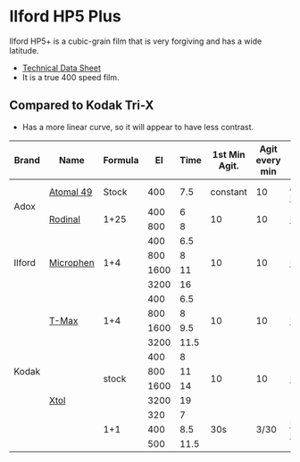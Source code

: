 # Ilford HP5 Plus

Ilford HP5+ is a cubic-grain film that is very forgiving and has a wide latitude.

* [Technical Data Sheet](./resources/ilford_hp5.pdf)
* It is a true 400 speed film.

## Compared to Kodak Tri-X

* Has a more linear curve, so it will appear to have less contrast.


<table>
    <thead>
        <tr>
            <th>Brand</th>
            <th>Name</th>
            <th>Formula</th>
            <th>EI</th>
            <th>Time</th>
            <th>1st Min Agit.</th>
            <th>Agit every min</th>
            <th>Source</th>
            <th>Tested</th>
        </tr>
    </thead>
    <tbody>
        <tr>
            <td rowspan="3">Adox</td>
            <td><a href="../bw_developers/adox_atomal_49.md">Atomal 49</td>
            <td>Stock</td>
            <td>400</td>
            <td>7.5</td>
            <td>constant</td>
            <td>10</td>
            <td><a href="http://www.alexluyckx.com/blog/2021/11/22/developer-review-blog-no-23-adox-atomal-49/">Alex Luyckx</a></td>
            <td></td>
        </tr>
        <tr>
            <td rowspan="2"><a href="../bw_developers/adox_rodinal.md">Rodinal</a></td>
            <td rowspan="2">1+25</td>
            <td>400</td>
            <td>6</td>
            <td rowspan="2">10</td>
            <td rowspan="2">10</td>
            <td rowspan="2"><a href="./resources/ilford_hp5.pdf">Datasheet</a></td>
            <td></td>
        </tr>
        <tr>
            <td>800</td>
            <td>8</td>
            <td></td>
        </tr>
        <tr>
            <td rowspan="4">Ilford</td>
            <td rowspan="4"><a href="../bw_developers/ilford_microphen.md">Microphen</a></td>
            <td rowspan="4">1+4</td>
            <td>400</td>
            <td>6.5</td>
            <td rowspan="4">10</td>
            <td rowspan="4">10</td>
            <td rowspan="4"><a href="./resources/ilford_hp5.pdf">Datasheet</a></td>
            <td></td>
        </tr>
        <tr>
            <td>800</td>
            <td>8</td>
            <td></td>
        </tr>
        <tr>
            <td>1600</td>
            <td>11</td>
            <td></td>
        </tr>
        <tr>
            <td>3200</td>
            <td>16</td>
            <td></td>
        </tr>
        <tr>
            <td rowspan="11">Kodak</td>
            <td rowspan="4"><a href="../bw_developers/kodak_tmax.md">T-Max</a></td>
            <td rowspan="4">1+4</td>
            <td>400</td>
            <td>6.5</td>
            <td rowspan="4">10</td>
            <td rowspan="4">10</td>
            <td rowspan="4"><a href="./resources/ilford_hp5.pdf">Datasheet</a></td>
            <td></td>
        </tr>
        <tr>
            <td>800</td>
            <td>8</td>
            <td></td>
        </tr>
        <tr>
            <td>1600</td>
            <td>9.5</td>
            <td></td>
        </tr>
        <tr>
            <td>3200</td>
            <td>11.5</td>
            <td></td>
        </tr>
        <tr>
            <td rowspan="7"><a href="../bw_developers/kodak_xtol.md">Xtol</a></td>
            <td rowspan="4">stock</td>
            <td>400</td>
            <td>8</td>
            <td rowspan="4">10</td>
            <td rowspan="4">10</td>
            <td rowspan="4"><a href="./resources/ilford_hp5.pdf">Datasheet</a></td>
            <td></td>
        </tr>
        <tr>
            <td>800</td>
            <td>11</td>
            <td></td>
        </tr>
        <tr>
            <td>1600</td>
            <td>14</td>
            <td></td>
        </tr>
        <tr>
            <td>3200</td>
            <td>19</td>
            <td></td>
        </tr>
        <tr>
            <td rowspan="3">1+1</td>
            <td>320</td>
            <td>7</td>
            <td rowspan="3">30s</td>
            <td rowspan="3">3/30</td>
            <td rowspan="3"><a href="https://unblinkingeye.com/Articles/Times/HP5/hp5.html">Unblinking Eye</a></td>
            <td></td>
        </tr>
        <tr>
            <td>400</td>
            <td>8.5</td>
            <td></td>
        </tr>
        <tr>
            <td>500</td>
            <td>11.5</td>
            <td></td>
        </tr>
    </tbody>
</table>